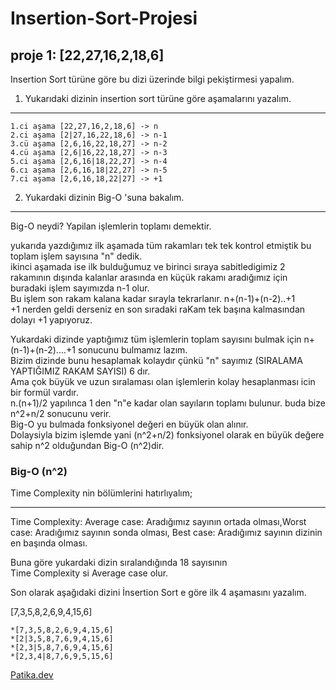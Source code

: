 # Insertion-Sort-Projesi
## proje 1: [22,27,16,2,18,6] 

Insertion Sort  türüne göre bu dizi üzerinde bilgi pekiştirmesi yapalım.

1) Yukarıdaki dizinin insertion sort türüne göre aşamalarını yazalım.
---
```
1.ci aşama [22,27,16,2,18,6] -> n 
2.ci aşama [2|27,16,22,18,6] -> n-1
3.cü aşama [2,6,16,22,18,27] -> n-2
4.cü aşama [2,6|16,22,18,27] -> n-3
5.ci aşama [2,6,16|18,22,27] -> n-4
6.cı aşama [2,6,16,18|22,27] -> n-5
7.ci aşama [2,6,16,18,22|27] -> +1
```

2) Yukardaki dizinin Big-O 'suna bakalım.
---
Big-O neydi? Yapilan işlemlerin toplamı demektir.

yukarıda yazdığımız ilk aşamada tüm rakamları tek tek kontrol etmiştik bu toplam işlem sayısına "n" dedik.  
ikinci aşamada ise ilk bulduğumuz ve birinci sıraya sabitledigimiz 2 rakamının dışında kalanlar arasında en küçük rakamı aradığımız için buradaki işlem sayımızda n-1 olur.  
Bu işlem son rakam kalana kadar sırayla tekrarlanır. n+(n-1)+(n-2)..+1  
+1 nerden geldi derseniz en son sıradaki raKam tek başına kalmasından dolayı +1 yapıyoruz.

Yukardaki dizinde yaptığımız tüm işlemlerin toplam sayısını bulmak için n+(n-1)+(n-2)....+1  sonucunu bulmamız lazım.  
Bizim dizinde bunu hesaplamak kolaydır çünkü "n" sayımız (SIRALAMA YAPTIĞIMIZ RAKAM SAYISI) 6 dır.  
Ama çok büyük ve uzun sıralaması olan işlemlerin kolay hesaplanması icin bir formül vardır.  
n.(n+1)/2 yapılınca 1 den "n"e kadar olan sayıların toplamı bulunur. buda bize n^2+n/2 sonucunu verir.  
Big-O yu bulmada fonksiyonel değeri en büyük olan alınır.  
Dolaysiyla bizim işlemde yani (n^2+n/2) fonksiyonel olarak en büyük değere sahip n^2 olduğundan Big-O (n^2)dir.

### Big-O (n^2)

Time Complexity nin bölümlerini hatırlıyalım;

---
 Time Complexity: Average case: Aradığımız sayının ortada olması,Worst case: Aradığımız sayının sonda olması, Best case: Aradığımız sayının dizinin en başında olması. 


Buna göre yukardaki dizin sıralandığında 18 sayısının  
Time Complexity si Average case olur.


Son olarak aşağıdaki dizini İnsertion Sort e göre ilk 4 aşamasını yazalım.  

[7,3,5,8,2,6,9,4,15,6]
```
*[7,3,5,8,2,6,9,4,15,6]
*[2|3,5,8,7,6,9,4,15,6]
*[2,3|5,8,7,6,9,4,15,6]
*[2,3,4|8,7,6,9,5,15,6]
```

[Patika.dev](https://www.patika.dev/tr)

